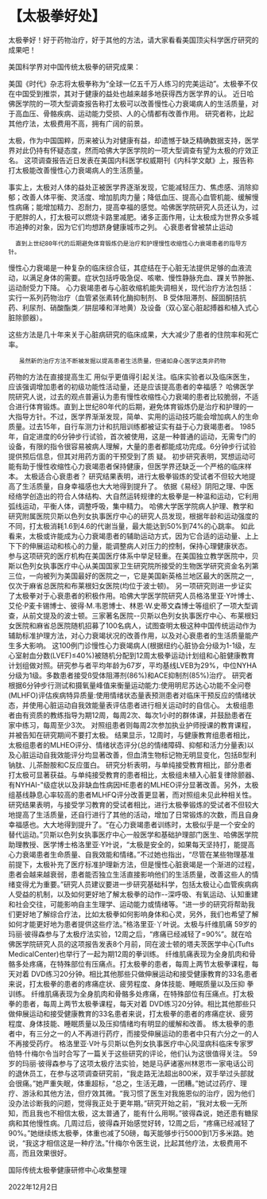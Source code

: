 # 【太极拳好处】

太极拳好！好于药物治疗，好于其他的方法，请大家看看美国顶尖科学医疗研究的成果吧！

美国科学界对中国传统太极拳的研究成果：

美国《时代》杂志将太极拳称为“全球一亿五千万人练习的完美运动”。太极拳不仅在中国受到推崇，其对于健康的益处也越来越多地获得西方医学界的认。
近日哈佛医学院的一项大型调查报告称打太极可以改善慢性心力衰竭病人的生活质量，对于高血压、骨骼疾病、运动能力受损、人的心情都有改善作用。
研究者称，比起其他疗法，太极费用不高，拥有广阔的前景。

太极，作为中国国粹，历来被认为对健康有益，却遗憾于缺乏精确数据支持，医学界对此仍持有怀疑态度，然而哈佛大学医学院的一项大型调查有望为太极的疗效正名。
这项调查报告近日发表在美国内科医学权威期刊《内科学文献》上，报告称打太极能改善慢性心力衰竭病人的生活质量。

事实上，太极对人体的益处正被医学界逐渐发现，它能减轻压力、焦虑感、消除抑郁；改善人体平衡、灵活度、增加肌肉力量；降低血压、提高心血管机能、缓解慢性病痛；能增加精力、忍耐力，提高幸福的感觉。哈佛医学院研究人员还认为，过于肥胖的人，打太极可以燃烧卡路里减肥。诸多正面作用，让太极成为世界众多城市追捧的对象，因为它们均想跻身健康城市之列。
心衰患者曾被禁止运动
       
      直到上世纪80年代的后期避免体育锻炼仍是治疗和护理慢性收缩性心力衰竭患者的指导方针。
慢性心力衰竭是一种复杂的临床综合征，其症结在于心脏无法提供足够的血液流动，以满足身体的需要。症状包括呼吸急促、咳嗽、慢性静脉充血、踝关节肿胀、运动耐受力下降。
心力衰竭患者与心脏收缩机能失调相关，现代治疗方法包括：实行一系列药物治疗（血管紧张素转化酶抑制剂、 B 受体阻滞剂、醛固酮拮抗药、利尿剂、硝酸酯类／肼屈嗪和洋地黄）及设备（双心室心脏起搏器和植入式心脏除颤器）。

这些方法是几十年来关于心脏病研究的临床成果，大大减少了患者的住院率和死亡率。

       虽然新的治疗方法不断被发掘以提高患者生活质量，但诸如身心医学这类非药物
药物的方法在直接提高生汇 用似乎更值得引起关注。临床实验者以及临床医生，应该强调增加患者的初级功能性活动量，还是应该提高患者的幸福感？
哈佛医学院研究人说，过去的观点普遍认为患有慢性收缩性心力衰竭的患者比较脆弱，不适合进行体育锻炼。直到上世纪80年代的后期，避免体育锻炼仍是治疗和护理的一大指导方针。不过，医学界渐渐发现，简单、实用的运动技巧能会增加病人的生命质量。过去15年，自行车测力计和抗阻训练都被证实有益于心力衰竭患者。
1985年，自定进度的6分钟步行试验，首次被使用，这是一种普通的运动，无需专门的设备，有限的指令很容易被病人理解，大量的患者都能成功完成。6分钟步行试验提供预后信息，但其对用药方面的干预受到了质
疑。
初步研究表明，冥想运动可能有助于慢性收缩性心力衰竭患者保持健康，但医学界还缺乏一个严格的临床样本。
太极适合心衰患者？
研究结果表明，进行太极拳锻炼的受试者不但较大地提高了生活质量，自身幸福感也大大地得到提升了。
依据《易经》阴阳之理、中医经络学创造出的符合人体结构、大自然运转规律的太极拳是一种温和运动，它利用弧线运动，平衡人体，调整呼吸，集中精力。
哈佛大学医学院病人护理、教学和研究附属医院贝斯以色列女执事医疗中心的研究人员发现，根据年龄和运动强度的不同，打太极消耗1.6到4.6的代谢当量，最大能达到50%到74%的心跳率。
如此看来，太极或许能成为心力衰竭患者的辅助运动方式，因为它合适的运动量、上上下下的伸展运动和核心的力量，能调整病人对压力的控制，保持心理健康状态。
参与这项研究的医疗机构在美国医疗体系中举足轻重。在美国独立教学医院中，贝斯以色列女执事医疗中心从美国国家卫生研究院所接受的生物医学研究资金名列第三位，一向被列为美国最好的医院之一，它是美国新英格兰地区最大的医院之一,仅次于麻省总医院和布莱根妇女医院(均位于波士顿)。
另一项研究则进一步证实了太极拳对于心衰患者的积极作用。哈佛大学医学院研究人员格洛里亚·Y叶博士、艾伦·P麦卡锡博士、彼得·M.韦恩博士、林恩·W.史蒂文森博士等组织了一项大型调查，从前文提及的波士顿。三家著名医院--贝斯以色列女执事医疗中心、布莱根妇女医院和麻省总医院随机招募了100名病人，试图查明太极这种中国传统运动作为辅助标准护理方法，对心力衰竭状况的改善作用，以及对心衰患者的生活质量能产生多大影响。
这100例门诊慢性心力衰竭病人(根据纽约心脏协会分级为1-1级，左心室射血分数(LVEF)≤40%)被随机分配到12周太极拳运动计划组和心脏健康教育计划组做对照。研究参与者平均年龄为67岁，平均基线LVEB为29%，中位NYHA分级为1级。多数患者接受ß受体阻滞剂(86%)和ACE抑制剂(85%)治疗。
研究者根据6分钟步行测试和摄氧量峰值来衡量运动能力:使用明尼苏达心功能不全问卷(MLHFO)评估疾病特异质量:使用情绪状态量表预测患者对临床干预反应的情绪状态，并使用心脏运动自我效能量表评估患者进行相关运动时的自信心。
太极组患者由有资质的教练指导为期12周，每周2次、每次1小时的群体课，并鼓励患者在家中练习，每周至少3次。
对照组患者则每周2次参加执业护师授课的教育课程，并被告知在研究期间不要打太极。
结果显示，12周时，与健康教育组患者相比，太极组患者的MLHEO评分、情绪状态评分(总的情绪障碍、抑郁和活力分量表)以及心脏运动自我效能评分均显著改善，但血清生物标记物无明显变化，包括B型利钠肽、儿茶酚胺和C反应蛋白。
研究分析表明，与单纯接受教育相比，部分患者打太极可显著获益。与单纯接受教育的患者相比，太极组未植入心脏复律除颤器、有NYHAI-"级症状以及非缺血性病因HE患者的MLHEO评分显著改善。另外，太极组基线静息心率较高的患者MLHFQ评分改善更显著，而对照组未见此种相关性。
研究结果表明，与接受学习教育的受试者相比，进行太极拳锻炼的受试者不但较大地提高了生活质量，还自行进行了其他的活动，增加了日常锻炼的次数，而且自身幸福感也。大大地得到提升了。“在心力衰竭患者训练时，太极似乎是一个安全的替代运动。”贝斯以色列女执事医疗中心一般医学和基础护理部门医生、哈佛医学院助理教授、医学博士格洛里亚·Y叶说，“太极是安全的，如果每天坚持打，能提高心力衰竭患者生命质量、自我效能和情绪。”不过她也指出，“尽管在某些物理基准前提下，太极补充了医疗标准护理新方法，但是慢性心脏衰竭是一个渐进的过程，患者会越来越衰弱，患者能否独立生活直接影响他们的生活质量，改善这些人的情绪变得尤为重要。”研究人员建议要进一步研究基础科学，包括太极让心血管疾病病人受益的机制，以及如何更好地了解太极拳的动作--深呼吸、有氧运动、认知重建和社会交往，可能影响自主生理学、运动能力或情绪等。“进一步的研究将帮助我们更好地了解综合疗法，比如太极拳如何影响身体和心灵，另外，我们也希望了解如何才能更好地为患者提供这些疗法。”格洛里亚·丫叶说。太极与纤维肌痛
59岁的玛丽·彼得森参与了太极疗法实验，12周之后，“疼痛已经减轻了=90%”。就在哈佛医学院研究人员的这项报告发表8个月前，同在波士顿的塔夫茨医学中心(Tufts MedicalCenter)也举行了一起为期12周的拳训练。 纤维肌痛表现为全身肌肉和骨骼多处疼痛，在特殊部位有压痛点。打太极拳的患者，每周上两节太极拳课程，每天对着 DVD练习20分钟。相比其他那些只做伸展运动和接受健康教育的33名患者来说，打太极拳的患者的疼痛症状、疲劳程度、身体技能、睡眠质量以及压抑     拳训练。 纤维肌痛表现为全身肌肉和骨骼多处疼痛，在特殊部位有压痛点。打太极拳的患者，每周上两节太极拳课程，每天对着 DVD练习20分钟。相比其他那些只做伸展运动和接受健康教育的33名患者来说，打太极拳的患者的疼痛症状、疲劳程度、身体技能、睡眠质量以及压抑情绪均有明显的缓解和改善。
练太极拳的患者中，有三分之一的人不再进行药疗，而接受伸展运动的患者中只有六分之一的人不再接受药疗。 格洛里亚·V叶与贝斯以色列女执事医疗中心风湿病科临床专家罗伯特·什梅尔令当时合写了一篇关于这些研究的评论，他们认为这很值得关注。
59岁的玛丽·彼得森参与了这项太极疗法实验，她是马萨诸塞州林恩市一家电话公司的退休员工，在参与这项调查研究前，“我走路无法超出800米，双手举过头部就会很痛。”她严重失眠，体重超标，“总之，生活无趣，一团糟。”她试过药疗、理疗、游泳和其他方法，但疗效其微。“我习惯了医生对我施恩似的治疗，因为他们没办法诊断我的问题，觉得我正处于更年期。”研究开始之前，“我对太极一无所知，而且我也不相信太极，这太普通了，能有什么用啊。”彼得森说，她还患有糖尿病和其他慢性病。几周过后，彼得森开始感觉好转，12周之后，“疼痛已经减轻了90%。”她继续练太极拳，体重也减了50磅，每天能够步行5000到1万多米路。她说，“我这才相信这是一种疗法。”什梅尔令医生说，比起其他疗法，太极费用不高，而且效果很好。


国际传统太极拳健康研修中心收集整理

2022年12月2日
